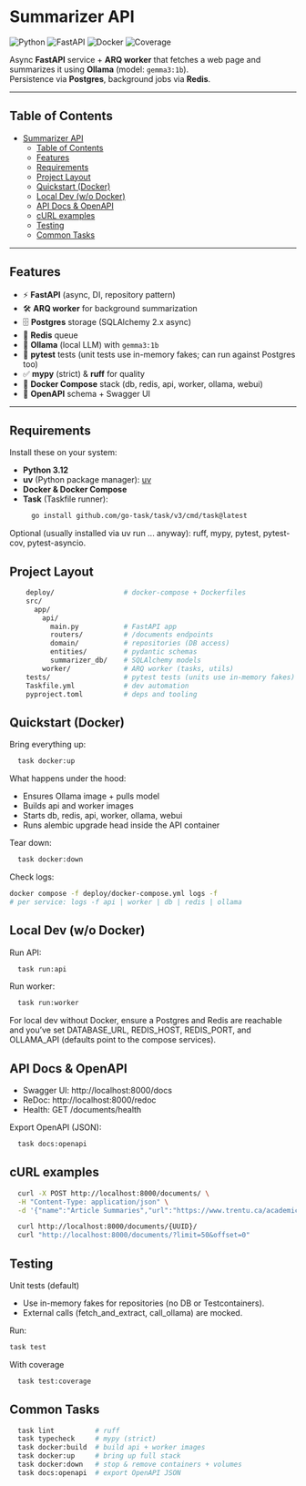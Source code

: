 # Summarizer API

![Python](https://img.shields.io/badge/python-3.12-blue.svg)
![FastAPI](https://img.shields.io/badge/FastAPI-0.116-green.svg)
![Docker](https://img.shields.io/badge/docker-ready-blue.svg)
![Coverage](https://img.shields.io/badge/coverage-100%25-brightgreen.svg)

Async **FastAPI** service + **ARQ worker** that fetches a web page and summarizes it using **Ollama** (model: `gemma3:1b`).  
Persistence via **Postgres**, background jobs via **Redis**.

---

## Table of Contents

- [Summarizer API](#summarizer-api)
  - [Table of Contents](#table-of-contents)
  - [Features](#features)
  - [Requirements](#requirements)
  - [Project Layout](#project-layout)
  - [Quickstart (Docker)](#quickstart-docker)
  - [Local Dev (w/o Docker)](#local-dev-wo-docker)
  - [API Docs \& OpenAPI](#api-docs--openapi)
  - [cURL examples](#curl-examples)
  - [Testing](#testing)
  - [Common Tasks](#common-tasks)

---

## Features

- ⚡ **FastAPI** (async, DI, repository pattern)  
- 🛠 **ARQ worker** for background summarization  
- 🗄️ **Postgres** storage (SQLAlchemy 2.x async)  
- 🔄 **Redis** queue  
- 🤖 **Ollama** (local LLM) with `gemma3:1b`  
- 🧪 **pytest** tests (unit tests use in-memory fakes; can run against Postgres too)  
- ✅ **mypy** (strict) & **ruff** for quality  
- 🐳 **Docker Compose** stack (db, redis, api, worker, ollama, webui)  
- 📖 **OpenAPI** schema + Swagger UI  

---

## Requirements

Install these on your system:

- **Python 3.12**  
- **uv** (Python package manager): [uv](https://github.com/astral-sh/uv)  
- **Docker & Docker Compose**  
- **Task** (Taskfile runner):  
  ```bash
    go install github.com/go-task/task/v3/cmd/task@latest
  ```
Optional (usually installed via uv run ... anyway):
ruff, mypy, pytest, pytest-cov, pytest-asyncio.

## Project Layout
```bash
    deploy/                 # docker-compose + Dockerfiles
    src/
      app/
        api/
          main.py           # FastAPI app
          routers/          # /documents endpoints
          domain/           # repositories (DB access)
          entities/         # pydantic schemas
          summarizer_db/    # SQLAlchemy models
        worker/             # ARQ worker (tasks, utils)
    tests/                  # pytest tests (units use in-memory fakes)
    Taskfile.yml            # dev automation
    pyproject.toml          # deps and tooling
```
## Quickstart (Docker)

Bring everything up:
```bash
  task docker:up
```

What happens under the hood:
- Ensures Ollama image + pulls model
- Builds api and worker images
- Starts db, redis, api, worker, ollama, webui
- Runs alembic upgrade head inside the API container

Tear down:

```bash
  task docker:down
```

Check logs:
```bash
docker compose -f deploy/docker-compose.yml logs -f
# per service: logs -f api | worker | db | redis | ollama
```
## Local Dev (w/o Docker)

Run API:
```bash
  task run:api
```

Run worker:

```bash
  task run:worker
```

For local dev without Docker, ensure a Postgres and Redis are reachable and you’ve set DATABASE_URL, REDIS_HOST, REDIS_PORT, and OLLAMA_API (defaults point to the compose services).

## API Docs & OpenAPI

- Swagger UI: http://localhost:8000/docs
- ReDoc: http://localhost:8000/redoc
- Health: GET /documents/health

Export OpenAPI (JSON):

```bash
  task docs:openapi
```

## cURL examples

```bash
  curl -X POST http://localhost:8000/documents/ \
  -H "Content-Type: application/json" \
  -d '{"name":"Article Summaries","url":"https://www.trentu.ca/academicskills/how-guides/how-write-university/how-approach-any-assignment/writing-article-summaries"}'

  curl http://localhost:8000/documents/{UUID}/
  curl "http://localhost:8000/documents/?limit=50&offset=0"
```

## Testing

Unit tests (default)

- Use in-memory fakes for repositories (no DB or Testcontainers).
- External calls (fetch_and_extract, call_ollama) are mocked.

Run:
  ```bash
  task test
  ```
With coverage
```bash
  task test:coverage
```

## Common Tasks
```bash
  task lint          # ruff
  task typecheck     # mypy (strict)
  task docker:build  # build api + worker images
  task docker:up     # bring up full stack
  task docker:down   # stop & remove containers + volumes
  task docs:openapi  # export OpenAPI JSON
```
